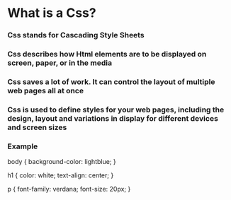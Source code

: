 # What is a Css?

### Css stands for Cascading Style Sheets

### Css describes how Html elements are to be displayed on screen, paper, or in the media

### Css saves a lot of work. It can control the layout of multiple web pages all at once

### Css is used to define styles for your web pages, including the design, layout and variations in display for different devices and screen sizes

### Example

body {
background-color: lightblue;
}

h1 {
color: white;
text-align: center;
}

p {
font-family: verdana;
font-size: 20px;
}
